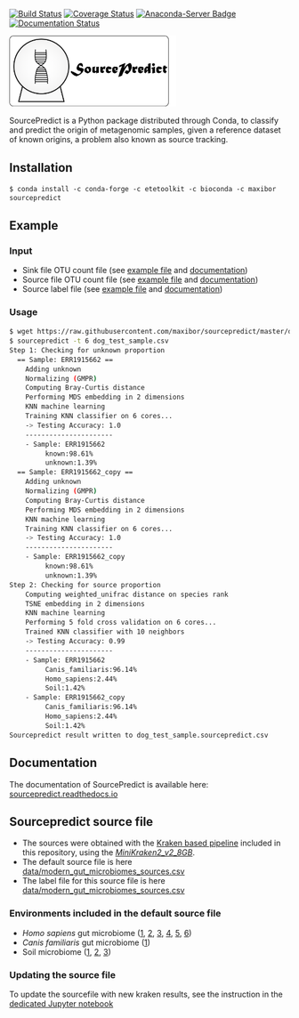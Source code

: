 [![Build Status](https://travis-ci.com/maxibor/sourcepredict.svg?token=pwT9AgYi4qJY4LTp9WUy&branch=master)](https://travis-ci.com/maxibor/sourcepredict) [![Coverage Status](https://coveralls.io/repos/github/maxibor/sourcepredict/badge.svg?branch=master)](https://coveralls.io/github/maxibor/sourcepredict?branch=master) [![Anaconda-Server Badge](https://anaconda.org/maxibor/sourcepredict/badges/installer/conda.svg)](https://conda.anaconda.org/maxibor) [![Documentation Status](https://readthedocs.org/projects/sourcepredict/badge/?version=latest)](https://sourcepredict.readthedocs.io/en/latest/?badge=latest)


<img src="img/sourcepredict_logo.png" width="300">

SourcePredict is a Python package distributed through Conda, to classify and predict the origin of metagenomic samples, given a reference dataset of known origins, a problem also known as source tracking.

## Installation

```
$ conda install -c conda-forge -c etetoolkit -c bioconda -c maxibor sourcepredict
```

## Example

### Input

- Sink file OTU count file (see [example file](https://github.com/maxibor/sourcepredict/blob/master/data/test/dog_test_sample.csv) and [documentation](https://sourcepredict.readthedocs.io/en/latest/usage.html#otu_table))
- Source file OTU count file (see [example file](https://github.com/maxibor/sourcepredict/blob/master/data/modern_gut_microbiomes_sources.csv) and [documentation](https://sourcepredict.readthedocs.io/en/latest/usage.html#s-sources))
- Source label file (see [example file](https://github.com/maxibor/sourcepredict/blob/master/data/modern_gut_microbiomes_labels.csv) and [documentation](https://sourcepredict.readthedocs.io/en/latest/usage.html#l-labels))

### Usage 

```bash
$ wget https://raw.githubusercontent.com/maxibor/sourcepredict/master/data/test/dog_test_sample.csv -O dog_test_sample.csv
$ sourcepredict -t 6 dog_test_sample.csv
Step 1: Checking for unknown proportion
  == Sample: ERR1915662 ==
	Adding unknown
	Normalizing (GMPR)
	Computing Bray-Curtis distance
	Performing MDS embedding in 2 dimensions
	KNN machine learning
	Training KNN classifier on 6 cores...
	-> Testing Accuracy: 1.0
	----------------------
	- Sample: ERR1915662
		 known:98.61%
		 unknown:1.39%
  == Sample: ERR1915662_copy ==
	Adding unknown
	Normalizing (GMPR)
	Computing Bray-Curtis distance
	Performing MDS embedding in 2 dimensions
	KNN machine learning
	Training KNN classifier on 6 cores...
	-> Testing Accuracy: 1.0
	----------------------
	- Sample: ERR1915662_copy
		 known:98.61%
		 unknown:1.39%
Step 2: Checking for source proportion
	Computing weighted_unifrac distance on species rank
	TSNE embedding in 2 dimensions
	KNN machine learning
	Performing 5 fold cross validation on 6 cores...
	Trained KNN classifier with 10 neighbors
	-> Testing Accuracy: 0.99
	----------------------
	- Sample: ERR1915662
		 Canis_familiaris:96.14%
		 Homo_sapiens:2.44%
		 Soil:1.42%
	- Sample: ERR1915662_copy
		 Canis_familiaris:96.14%
		 Homo_sapiens:2.44%
		 Soil:1.42%
Sourcepredict result written to dog_test_sample.sourcepredict.csv
```

## Documentation

The documentation of SourcePredict is available here: [sourcepredict.readthedocs.io](https://sourcepredict.readthedocs.io/en/latest/)

## Sourcepredict source file

- The sources were obtained with the [Kraken based pipeline](utils/kraken_pipeline/kraken_pipe.nf) included in this repository, using the [*MiniKraken2_v2_8GB*](https://ccb.jhu.edu/software/kraken2/dl/minikraken2_v2_8GB.tgz).  
- The default source file is here [data/modern_gut_microbiomes_sources.csv](data/modern_gut_microbiomes_sources.csv)
- The label file for this source file is here [data/modern_gut_microbiomes_sources.csv](data/modern_gut_microbiomes_labels.csv)


### Environments included in the default source file

- *Homo sapiens* gut microbiome ([1](https://doi.org/10.1038/nature11234), [2](https://doi.org/10.1093/gigascience/giz004), [3](https://doi.org/10.1038/s41564-019-0409-6), [4](https://doi.org/10.1016/j.cell.2019.01.001), [5](https://doi.org/10.1038/ncomms7505), [6](http://doi.org/10.1016/j.cub.2015.04.055))
- *Canis familiaris* gut microbiome ([1](https://doi.org/10.1186/s40168-018-0450-3))
- Soil microbiome ([1](https://doi.org/10.1073/pnas.1215210110), [2](https://www.ncbi.nlm.nih.gov/bioproject/?term=322597), [3](https://dx.doi.org/10.1128%2FAEM.01646-17))

### Updating the source file 

To update the sourcefile with new kraken results, see the instruction in the [dedicated Jupyter notebook](notebooks/merge_new_data.ipynb) 
